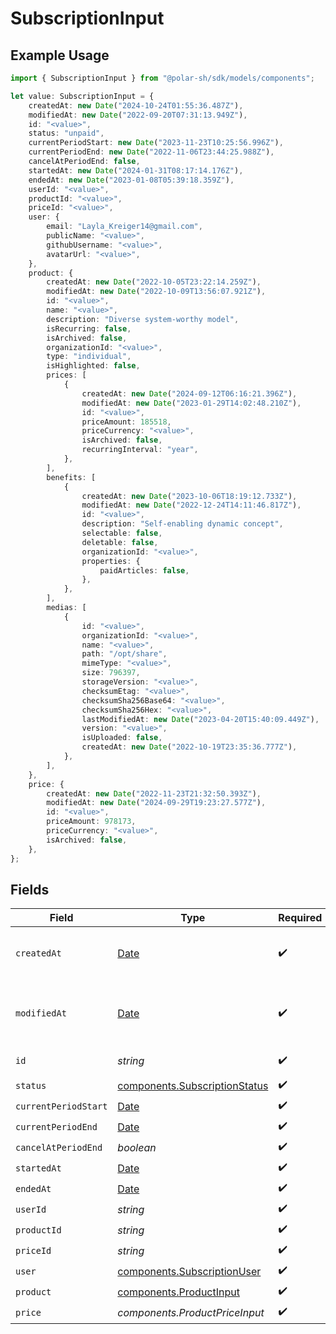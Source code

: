 # SubscriptionInput

## Example Usage

```typescript
import { SubscriptionInput } from "@polar-sh/sdk/models/components";

let value: SubscriptionInput = {
    createdAt: new Date("2024-10-24T01:55:36.487Z"),
    modifiedAt: new Date("2022-09-20T07:31:13.949Z"),
    id: "<value>",
    status: "unpaid",
    currentPeriodStart: new Date("2023-11-23T10:25:56.996Z"),
    currentPeriodEnd: new Date("2022-11-06T23:44:25.988Z"),
    cancelAtPeriodEnd: false,
    startedAt: new Date("2024-01-31T08:17:14.176Z"),
    endedAt: new Date("2023-01-08T05:39:18.359Z"),
    userId: "<value>",
    productId: "<value>",
    priceId: "<value>",
    user: {
        email: "Layla_Kreiger14@gmail.com",
        publicName: "<value>",
        githubUsername: "<value>",
        avatarUrl: "<value>",
    },
    product: {
        createdAt: new Date("2022-10-05T23:22:14.259Z"),
        modifiedAt: new Date("2022-10-09T13:56:07.921Z"),
        id: "<value>",
        name: "<value>",
        description: "Diverse system-worthy model",
        isRecurring: false,
        isArchived: false,
        organizationId: "<value>",
        type: "individual",
        isHighlighted: false,
        prices: [
            {
                createdAt: new Date("2024-09-12T06:16:21.396Z"),
                modifiedAt: new Date("2023-01-29T14:02:48.210Z"),
                id: "<value>",
                priceAmount: 185518,
                priceCurrency: "<value>",
                isArchived: false,
                recurringInterval: "year",
            },
        ],
        benefits: [
            {
                createdAt: new Date("2023-10-06T18:19:12.733Z"),
                modifiedAt: new Date("2022-12-24T14:11:46.817Z"),
                id: "<value>",
                description: "Self-enabling dynamic concept",
                selectable: false,
                deletable: false,
                organizationId: "<value>",
                properties: {
                    paidArticles: false,
                },
            },
        ],
        medias: [
            {
                id: "<value>",
                organizationId: "<value>",
                name: "<value>",
                path: "/opt/share",
                mimeType: "<value>",
                size: 796397,
                storageVersion: "<value>",
                checksumEtag: "<value>",
                checksumSha256Base64: "<value>",
                checksumSha256Hex: "<value>",
                lastModifiedAt: new Date("2023-04-20T15:40:09.449Z"),
                version: "<value>",
                isUploaded: false,
                createdAt: new Date("2022-10-19T23:35:36.777Z"),
            },
        ],
    },
    price: {
        createdAt: new Date("2022-11-23T21:32:50.393Z"),
        modifiedAt: new Date("2024-09-29T19:23:27.577Z"),
        id: "<value>",
        priceAmount: 978173,
        priceCurrency: "<value>",
        isArchived: false,
    },
};
```

## Fields

| Field                                                                                         | Type                                                                                          | Required                                                                                      | Description                                                                                   |
| --------------------------------------------------------------------------------------------- | --------------------------------------------------------------------------------------------- | --------------------------------------------------------------------------------------------- | --------------------------------------------------------------------------------------------- |
| `createdAt`                                                                                   | [Date](https://developer.mozilla.org/en-US/docs/Web/JavaScript/Reference/Global_Objects/Date) | :heavy_check_mark:                                                                            | Creation timestamp of the object.                                                             |
| `modifiedAt`                                                                                  | [Date](https://developer.mozilla.org/en-US/docs/Web/JavaScript/Reference/Global_Objects/Date) | :heavy_check_mark:                                                                            | Last modification timestamp of the object.                                                    |
| `id`                                                                                          | *string*                                                                                      | :heavy_check_mark:                                                                            | The ID of the object.                                                                         |
| `status`                                                                                      | [components.SubscriptionStatus](../../models/components/subscriptionstatus.md)                | :heavy_check_mark:                                                                            | N/A                                                                                           |
| `currentPeriodStart`                                                                          | [Date](https://developer.mozilla.org/en-US/docs/Web/JavaScript/Reference/Global_Objects/Date) | :heavy_check_mark:                                                                            | N/A                                                                                           |
| `currentPeriodEnd`                                                                            | [Date](https://developer.mozilla.org/en-US/docs/Web/JavaScript/Reference/Global_Objects/Date) | :heavy_check_mark:                                                                            | N/A                                                                                           |
| `cancelAtPeriodEnd`                                                                           | *boolean*                                                                                     | :heavy_check_mark:                                                                            | N/A                                                                                           |
| `startedAt`                                                                                   | [Date](https://developer.mozilla.org/en-US/docs/Web/JavaScript/Reference/Global_Objects/Date) | :heavy_check_mark:                                                                            | N/A                                                                                           |
| `endedAt`                                                                                     | [Date](https://developer.mozilla.org/en-US/docs/Web/JavaScript/Reference/Global_Objects/Date) | :heavy_check_mark:                                                                            | N/A                                                                                           |
| `userId`                                                                                      | *string*                                                                                      | :heavy_check_mark:                                                                            | N/A                                                                                           |
| `productId`                                                                                   | *string*                                                                                      | :heavy_check_mark:                                                                            | N/A                                                                                           |
| `priceId`                                                                                     | *string*                                                                                      | :heavy_check_mark:                                                                            | N/A                                                                                           |
| `user`                                                                                        | [components.SubscriptionUser](../../models/components/subscriptionuser.md)                    | :heavy_check_mark:                                                                            | N/A                                                                                           |
| `product`                                                                                     | [components.ProductInput](../../models/components/productinput.md)                            | :heavy_check_mark:                                                                            | A product.                                                                                    |
| `price`                                                                                       | *components.ProductPriceInput*                                                                | :heavy_check_mark:                                                                            | N/A                                                                                           |